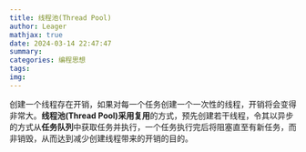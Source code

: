 ```yaml
---
title: 线程池(Thread Pool)
author: Leager
mathjax: true
date: 2024-03-14 22:47:47
summary:
categories: 编程思想
tags:
img:
---
```


创建一个线程存在开销，如果对每一个任务创建一个一次性的线程，开销将会变得非常大。**线程池(Thread Pool)**采用**复用**的方式，预先创建若干线程，令其以异步的方式从**任务队列**中获取任务并执行，一个任务执行完后将阻塞直至有新任务，而非销毁，从而达到减少创建线程带来的开销的目的。

<!--more-->
